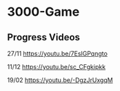# 3000-Game
## Progress Videos
27/11
https://youtu.be/7EsIGPqngto

11/12
https://youtu.be/sc_CFgkipkk

19/02
https://youtu.be/-DgzJrUxgqM
 
